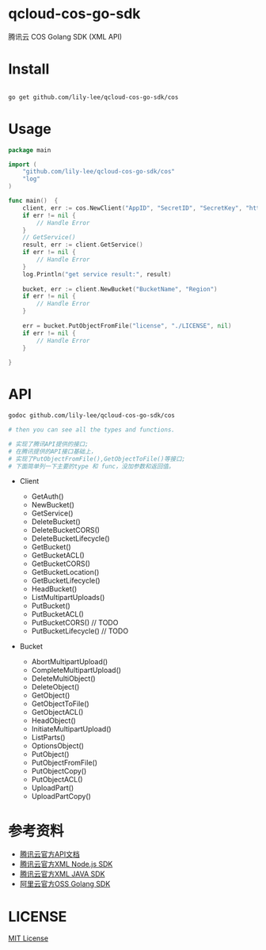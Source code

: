 # qcloud-cos-go-sdk
腾讯云 COS Golang SDK (XML API)

# Install
```bash

go get github.com/lily-lee/qcloud-cos-go-sdk/cos

```

# Usage

```go
package main

import (
    "github.com/lily-lee/qcloud-cos-go-sdk/cos"
    "log"
)

func main()  {
    client, err := cos.NewClient("AppID", "SecretID", "SecretKey", "https", 600)
    if err != nil {
        // Handle Error
    }
    // GetService()
    result, err := client.GetService()
    if err != nil {
        // Handle Error
    }
    log.Println("get service result:", result)
    
    bucket, err := client.NewBucket("BucketName", "Region")
    if err != nil {
        // Handle Error
    }
    
    err = bucket.PutObjectFromFile("license", "./LICENSE", nil)
    if err != nil {
        // Handle Error
    }
    
}
```

# API
```bash
godoc github.com/lily-lee/qcloud-cos-go-sdk/cos

# then you can see all the types and functions. 

# 实现了腾讯API提供的接口;
# 在腾讯提供的API接口基础上，
# 实现了PutObjectFromFile(),GetObjectToFile()等接口;
# 下面简单列一下主要的type 和 func，没加参数和返回值。
```
- Client
    - GetAuth() 
    - NewBucket()
    - GetService()
    - DeleteBucket()
    - DeleteBucketCORS()
    - DeleteBucketLifecycle()
    - GetBucket()
    - GetBucketACL()
    - GetBucketCORS()
    - GetBucketLocation()
    - GetBucketLifecycle()
    - HeadBucket()
    - ListMultipartUploads()
    - PutBucket()
    - PutBucketACL()
    - PutBucketCORS() // TODO
    - PutBucketLifecycle() // TODO
    
- Bucket
    - AbortMultipartUpload()
    - CompleteMultipartUpload()
    - DeleteMultiObject()
    - DeleteObject()
    - GetObject()
    - GetObjectToFile()
    - GetObjectACL()
    - HeadObject()
    - InitiateMultipartUpload()
    - ListParts()
    - OptionsObject()
    - PutObject()
    - PutObjectFromFile()
    - PutObjectCopy()
    - PutObjectACL()
    - UploadPart()
    - UploadPartCopy()
    

# 参考资料
- [腾讯云官方API文档](https://cloud.tencent.com/document/product/436/7751)
- [腾讯云官方XML Node.js SDK](https://github.com/tencentyun/cos-nodejs-sdk-v5)
- [腾讯云官方XML JAVA SDK](https://github.com/tencentyun/cos-java-sdk-v5)
- [阿里云官方OSS Golang SDK](https://github.com/aliyun/aliyun-oss-go-sdk)

# LICENSE
[MIT License](https://github.com/lily-lee/qcloud-cos-go-sdk/blob/master/LICENSE)
